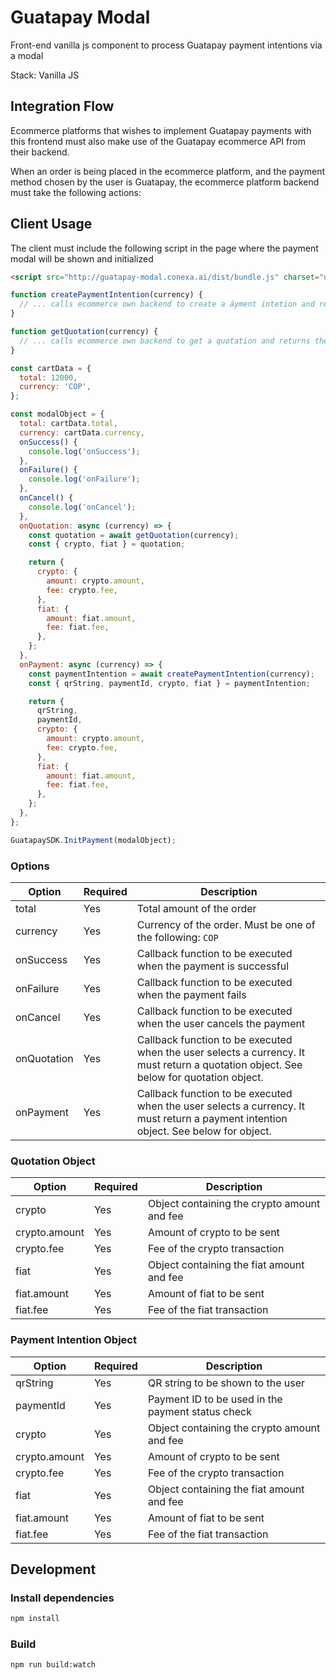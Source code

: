 # Guatapay Modal

Front-end vanilla js component to process Guatapay payment intentions via a modal

Stack: Vanilla JS

## Integration Flow

Ecommerce platforms that wishes to implement Guatapay payments with this frontend must also make use of the Guatapay ecommerce API from their backend.

When an order is being placed in the ecommerce platform, and the payment method chosen by the user is Guatapay, the ecommerce platform backend must take the following actions:

## Client Usage

The client must include the following script in the page where the payment modal will be shown and initialized

```html
<script src="http://guatapay-modal.conexa.ai/dist/bundle.js" charset="utf-8">
```

```js
function createPaymentIntention(currency) {
  // ... calls ecommerce own backend to create a áyment intetion and returns the data
}

function getQuotation(currency) {
  // ... calls ecommerce own backend to get a quotation and returns the data
}

const cartData = {
  total: 12000,
  currency: 'COP',
};

const modalObject = {
  total: cartData.total,
  currency: cartData.currency,
  onSuccess() {
    console.log('onSuccess');
  },
  onFailure() {
    console.log('onFailure');
  },
  onCancel() {
    console.log('onCancel');
  },
  onQuotation: async (currency) => {
    const quotation = await getQuotation(currency);
    const { crypto, fiat } = quotation;

    return {
      crypto: {
        amount: crypto.amount,
        fee: crypto.fee,
      },
      fiat: {
        amount: fiat.amount,
        fee: fiat.fee,
      },
    };
  },
  onPayment: async (currency) => {
    const paymentIntention = await createPaymentIntention(currency);
    const { qrString, paymentId, crypto, fiat } = paymentIntention;

    return {
      qrString,
      paymentId,
      crypto: {
        amount: crypto.amount,
        fee: crypto.fee,
      },
      fiat: {
        amount: fiat.amount,
        fee: fiat.fee,
      },
    };
  },
};

GuatapaySDK.InitPayment(modalObject);
```

### Options

| Option      | Required | Description                                                                                                                           |
| ----------- | -------- | ------------------------------------------------------------------------------------------------------------------------------------- |
| total       | Yes      | Total amount of the order                                                                                                             |
| currency    | Yes      | Currency of the order. Must be one of the following: `COP`                                                                            |
| onSuccess   | Yes      | Callback function to be executed when the payment is successful                                                                       |
| onFailure   | Yes      | Callback function to be executed when the payment fails                                                                               |
| onCancel    | Yes      | Callback function to be executed when the user cancels the payment                                                                    |
| onQuotation | Yes      | Callback function to be executed when the user selects a currency. It must return a quotation object. See below for quotation object. |
| onPayment   | Yes      | Callback function to be executed when the user selects a currency. It must return a payment intention object. See below for object.   |

### Quotation Object

| Option        | Required | Description                                 |
| ------------- | -------- | ------------------------------------------- |
| crypto        | Yes      | Object containing the crypto amount and fee |
| crypto.amount | Yes      | Amount of crypto to be sent                 |
| crypto.fee    | Yes      | Fee of the crypto transaction               |
| fiat          | Yes      | Object containing the fiat amount and fee   |
| fiat.amount   | Yes      | Amount of fiat to be sent                   |
| fiat.fee      | Yes      | Fee of the fiat transaction                 |

### Payment Intention Object

| Option        | Required | Description                                       |
| ------------- | -------- | ------------------------------------------------- |
| qrString      | Yes      | QR string to be shown to the user                 |
| paymentId     | Yes      | Payment ID to be used in the payment status check |
| crypto        | Yes      | Object containing the crypto amount and fee       |
| crypto.amount | Yes      | Amount of crypto to be sent                       |
| crypto.fee    | Yes      | Fee of the crypto transaction                     |
| fiat          | Yes      | Object containing the fiat amount and fee         |
| fiat.amount   | Yes      | Amount of fiat to be sent                         |
| fiat.fee      | Yes      | Fee of the fiat transaction                       |

## Development

### Install dependencies

```bash
npm install
```

### Build

```bash
npm run build:watch
```
